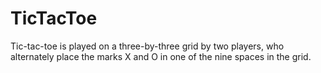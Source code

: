 # TicTacToe
Tic-tac-toe is played on a three-by-three grid by two players, who alternately place the marks X and O in one of the nine spaces in the grid.
